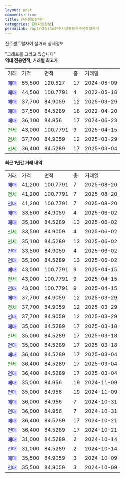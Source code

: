 ```yaml
---
layout: post
comments: true
title: 진주센트럴자이
categories: [아파트정보]
permalink: /apt/경상남도진주시상평동진주센트럴자이
---
```


진주센트럴자이 실거래 상세정보

<script type="text/javascript">
  google.charts.load('current', {'packages':['line', 'corechart']});
  google.charts.setOnLoadCallback(drawChart);

  function drawChart() {
    var data = new google.visualization.DataTable();
    data.addColumn('date', '거래일');
    data.addColumn('number', "매매");
    data.addColumn('number', "전세");
    data.addColumn('number', "전매");

    data.addRows([[new Date(Date.parse("2025-08-20")), 41200, null, null], [new Date(Date.parse("2025-08-20")), null, 41200, null], [new Date(Date.parse("2025-08-20")), null, null, 41200], [new Date(Date.parse("2025-06-02")), 33500, null, null], [new Date(Date.parse("2025-06-02")), 35100, null, null], [new Date(Date.parse("2025-06-02")), null, 33500, null], [new Date(Date.parse("2025-06-02")), null, 35100, null], [new Date(Date.parse("2025-06-02")), null, null, 33500], [new Date(Date.parse("2025-06-02")), null, null, 35100], [new Date(Date.parse("2025-04-15")), 43000, null, null], [new Date(Date.parse("2025-04-15")), null, 43000, null], [new Date(Date.parse("2025-04-15")), null, null, 43000], [new Date(Date.parse("2025-03-29")), 37700, null, null], [new Date(Date.parse("2025-03-29")), null, 37700, null], [new Date(Date.parse("2025-03-29")), null, null, 37700], [new Date(Date.parse("2025-03-18")), 35000, null, null], [new Date(Date.parse("2025-03-18")), null, 35000, null], [new Date(Date.parse("2025-03-18")), null, null, 35000], [new Date(Date.parse("2025-03-04")), 36400, null, null], [new Date(Date.parse("2025-03-04")), null, 36400, null], [new Date(Date.parse("2025-03-04")), null, null, 36400], [new Date(Date.parse("2024-11-09")), 35000, null, null], [new Date(Date.parse("2024-11-09")), null, null, 35000], [new Date(Date.parse("2024-10-31")), 36000, null, null], [new Date(Date.parse("2024-10-31")), null, null, 36000], [new Date(Date.parse("2024-10-21")), 36400, null, null], [new Date(Date.parse("2024-10-21")), null, null, 36400], [new Date(Date.parse("2024-10-14")), 31000, null, null], [new Date(Date.parse("2024-10-14")), null, null, 31000], [new Date(Date.parse("2024-10-09")), 35500, null, null], [new Date(Date.parse("2024-10-09")), null, null, 35500]]);

    var options = {
      hAxis: {
        format: 'yyyy/MM/dd'
      },    
      lineWidth: 0,
      pointsVisible: true,    
      title: '최근 1년간 유형별 실거래가 분포',
      legend: { position: 'bottom' }
    };

    var formatter = new google.visualization.NumberFormat({pattern:'###,###'} );
    formatter.format(data, 1);
    formatter.format(data, 2);
    
    setTimeout(function() {
        var chart = new google.visualization.LineChart(document.getElementById('columnchart_material'));
        chart.draw(data, (options));
        document.getElementById('loading').style.display = 'none';
    }, 200);
  }
</script>


<div id="loading" style="z-index:20; display: block; margin-left: 0px">"그래프를 그리고 있습니다"</div>
<div id="columnchart_material" style="width: 95%; margin-left: 0px; display: block"></div>
<!-- contents start -->
<b>역대 전용면적, 거래별 최고가</b>
<table class="sortable">
    <tr>
      <td>거래</td>
      <td>가격</td>
      <td>면적</td>
      <td>층</td>
      <td>거래일</td>
    </tr>
        <tr>
          <td><a style="color: blue">매매</a></td>
          <td>55,500</td>
          <td>120.527</td>
          <td>17</td>
          <td>2024-05-09</td>
        </tr>            <tr>
          <td><a style="color: blue">매매</a></td>
          <td>44,500</td>
          <td>100.7791</td>
          <td>4</td>
          <td>2022-05-18</td>
        </tr>            <tr>
          <td><a style="color: blue">매매</a></td>
          <td>37,700</td>
          <td>84.9059</td>
          <td>12</td>
          <td>2025-03-29</td>
        </tr>            <tr>
          <td><a style="color: blue">매매</a></td>
          <td>37,500</td>
          <td>84.5289</td>
          <td>18</td>
          <td>2022-04-20</td>
        </tr>            <tr>
          <td><a style="color: blue">매매</a></td>
          <td>36,100</td>
          <td>84.956</td>
          <td>17</td>
          <td>2024-06-23</td>
        </tr>        
        <tr>
              <td><a style="color: darkgreen">전세</a></td>
              <td>43,000</td>
              <td>100.7791</td>
              <td>9</td>
              <td>2025-04-15</td>
            </tr>            <tr>
              <td><a style="color: darkgreen">전세</a></td>
              <td>37,700</td>
              <td>84.9059</td>
              <td>12</td>
              <td>2025-03-29</td>
            </tr>            <tr>
              <td><a style="color: darkgreen">전세</a></td>
              <td>36,400</td>
              <td>84.5289</td>
              <td>17</td>
              <td>2025-03-04</td>
            </tr>        
    
</table>

<b>최근 1년간 거래 내역</b>

<table class="sortable">
    <tr>
      <td>거래</td>
      <td>가격</td>
      <td>면적</td>
      <td>층</td>
      <td>거래일</td>
    </tr>
    <tr>
      <td><a style="color: blue">매매</a></td>
      <td>41,200</td>
      <td>100.7791</td>
      <td>7</td>
      <td>2025-08-20</td>
    </tr>          <tr>
      <td><a style="color: darkgreen">전세</a></td>
      <td>41,200</td>
      <td>100.7791</td>
      <td>7</td>
      <td>2025-08-20</td>
    </tr>          <tr>
      <td><a style="color: darkblue">전매</a></td>
      <td>41,200</td>
      <td>100.7791</td>
      <td>7</td>
      <td>2025-08-20</td>
    </tr>          <tr>
      <td><a style="color: blue">매매</a></td>
      <td>33,500</td>
      <td>84.9059</td>
      <td>4</td>
      <td>2025-06-02</td>
    </tr>          <tr>
      <td><a style="color: blue">매매</a></td>
      <td>35,100</td>
      <td>84.5289</td>
      <td>13</td>
      <td>2025-06-02</td>
    </tr>          <tr>
      <td><a style="color: darkgreen">전세</a></td>
      <td>33,500</td>
      <td>84.9059</td>
      <td>4</td>
      <td>2025-06-02</td>
    </tr>          <tr>
      <td><a style="color: darkgreen">전세</a></td>
      <td>35,100</td>
      <td>84.5289</td>
      <td>13</td>
      <td>2025-06-02</td>
    </tr>          <tr>
      <td><a style="color: darkblue">전매</a></td>
      <td>33,500</td>
      <td>84.9059</td>
      <td>4</td>
      <td>2025-06-02</td>
    </tr>          <tr>
      <td><a style="color: darkblue">전매</a></td>
      <td>35,100</td>
      <td>84.5289</td>
      <td>13</td>
      <td>2025-06-02</td>
    </tr>          <tr>
      <td><a style="color: blue">매매</a></td>
      <td>43,000</td>
      <td>100.7791</td>
      <td>9</td>
      <td>2025-04-15</td>
    </tr>          <tr>
      <td><a style="color: darkgreen">전세</a></td>
      <td>43,000</td>
      <td>100.7791</td>
      <td>9</td>
      <td>2025-04-15</td>
    </tr>          <tr>
      <td><a style="color: darkblue">전매</a></td>
      <td>43,000</td>
      <td>100.7791</td>
      <td>9</td>
      <td>2025-04-15</td>
    </tr>          <tr>
      <td><a style="color: blue">매매</a></td>
      <td>37,700</td>
      <td>84.9059</td>
      <td>12</td>
      <td>2025-03-29</td>
    </tr>          <tr>
      <td><a style="color: darkgreen">전세</a></td>
      <td>37,700</td>
      <td>84.9059</td>
      <td>12</td>
      <td>2025-03-29</td>
    </tr>          <tr>
      <td><a style="color: darkblue">전매</a></td>
      <td>37,700</td>
      <td>84.9059</td>
      <td>12</td>
      <td>2025-03-29</td>
    </tr>          <tr>
      <td><a style="color: blue">매매</a></td>
      <td>35,000</td>
      <td>84.5289</td>
      <td>17</td>
      <td>2025-03-18</td>
    </tr>          <tr>
      <td><a style="color: darkgreen">전세</a></td>
      <td>35,000</td>
      <td>84.5289</td>
      <td>17</td>
      <td>2025-03-18</td>
    </tr>          <tr>
      <td><a style="color: darkblue">전매</a></td>
      <td>35,000</td>
      <td>84.5289</td>
      <td>17</td>
      <td>2025-03-18</td>
    </tr>          <tr>
      <td><a style="color: blue">매매</a></td>
      <td>36,400</td>
      <td>84.5289</td>
      <td>17</td>
      <td>2025-03-04</td>
    </tr>          <tr>
      <td><a style="color: darkgreen">전세</a></td>
      <td>36,400</td>
      <td>84.5289</td>
      <td>17</td>
      <td>2025-03-04</td>
    </tr>          <tr>
      <td><a style="color: darkblue">전매</a></td>
      <td>36,400</td>
      <td>84.5289</td>
      <td>17</td>
      <td>2025-03-04</td>
    </tr>          <tr>
      <td><a style="color: blue">매매</a></td>
      <td>35,000</td>
      <td>84.956</td>
      <td>19</td>
      <td>2024-11-09</td>
    </tr>          <tr>
      <td><a style="color: darkblue">전매</a></td>
      <td>35,000</td>
      <td>84.956</td>
      <td>19</td>
      <td>2024-11-09</td>
    </tr>          <tr>
      <td><a style="color: blue">매매</a></td>
      <td>36,000</td>
      <td>84.956</td>
      <td>7</td>
      <td>2024-10-31</td>
    </tr>          <tr>
      <td><a style="color: darkblue">전매</a></td>
      <td>36,000</td>
      <td>84.956</td>
      <td>7</td>
      <td>2024-10-31</td>
    </tr>          <tr>
      <td><a style="color: blue">매매</a></td>
      <td>36,400</td>
      <td>84.5289</td>
      <td>17</td>
      <td>2024-10-21</td>
    </tr>          <tr>
      <td><a style="color: darkblue">전매</a></td>
      <td>36,400</td>
      <td>84.5289</td>
      <td>17</td>
      <td>2024-10-21</td>
    </tr>          <tr>
      <td><a style="color: blue">매매</a></td>
      <td>31,000</td>
      <td>84.5289</td>
      <td>2</td>
      <td>2024-10-14</td>
    </tr>          <tr>
      <td><a style="color: darkblue">전매</a></td>
      <td>31,000</td>
      <td>84.5289</td>
      <td>2</td>
      <td>2024-10-14</td>
    </tr>          <tr>
      <td><a style="color: blue">매매</a></td>
      <td>35,500</td>
      <td>84.9059</td>
      <td>3</td>
      <td>2024-10-09</td>
    </tr>          <tr>
      <td><a style="color: darkblue">전매</a></td>
      <td>35,500</td>
      <td>84.9059</td>
      <td>3</td>
      <td>2024-10-09</td>
    </tr>      </table>
<!-- contents end -->    

